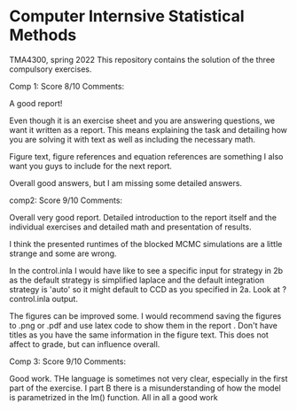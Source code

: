 # Computer Internsive Statistical Methods
TMA4300, spring 2022
This repository contains the solution of the three compulsory exercises.

Comp 1: Score 8/10
Comments:

A good report!

Even though it is an exercise sheet and you are answering questions, we want it written as a report. This means explaining the task and detailing how you are solving it with text as well as including the necessary math.

Figure text, figure references and equation references are something I also want you guys to include for the next report.

Overall good answers, but I am missing some detailed answers.

comp2: Score 9/10
Comments:

Overall very good report. Detailed introduction to the report itself and the individual exercises and detailed math and presentation of results. 

I think the presented runtimes of the blocked MCMC simulations are a little strange and some are wrong. 

In the control.inla I would have like to see a specific input for strategy in 2b as the default strategy is simplified laplace and the default integration strategy is 'auto' so it might default to CCD as you specified in 2a. Look at       ?control.inla output.

The figures can be improved some. I would recommend saving the figures to .png or .pdf and use latex code to show them in the report . Don't have titles as you have the same information in the figure text. This does not affect to grade, but can influence overall.

Comp 3: Score 9/10
Comments:

Good work. THe language is sometimes not very clear, especially in the first part of the exercise. I part B there is a misunderstanding of how the model is parametrized in the lm() function. All in all a good work 
